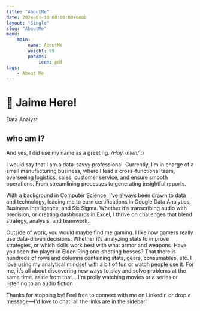 ```yaml
---
title: "AboutMe"
date: 2024-01-10 00:00:00+0000
layout: "Single"
slug: "AboutMe"
menu:
    main:
        name: AboutMe
        weight: 99
        params: 
            icon: pdf
tags:
    - About Me
---
```


# 👋 Jaime Here!
Data Analyst

## who am I?

And yes, I did use my name as a greeting. */Hay.-meh/* :)

I would say that I am a data-savvy professional. Currently, I’m in charge of a small manufacturing business, where I lead a cross-functional team, overseeing logistics, sales, customer service, and ensure smooth operations. From streamlining processes to generating insightful reports.

With a background in Computer Science, I’ve always been drawn to data and technology, leading me to earn certifications in Google Data Analytics, Business Intelligence, and Six Sigma. Whether it’s transcribing audio with precision, or creating dashboards in Excel,  I thrive on challenges that blend strategy, analysis, and teamwork.

Outside of work, you would maybe find me gaming. I like how gamers really use data-driven decisions. Whether it’s analyzing stats to improve strategies, or which skills work best with what armor and weapons. Have you seen the player in Elden Ring one-shotting bosses? That there is hundreds of rows and columns containing stats, gears, consumables, etc. I love using my analytical mindset with a bit of fun or watch people use it. For me, it’s all about discovering new ways to play and solve problems at the same time. aside from that... I'm prolly watching movies or a series or listening to an audio fiction


Thanks for stopping by! Feel free to connect with me on LinkedIn or drop a message—I'd love to chat!
all the links are in the sidebar'


